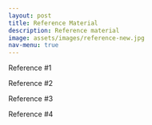 ```yaml
---
layout: post
title: Reference Material
description: Reference material 
image: assets/images/reference-new.jpg
nav-menu: true
---
```


Reference #1

Reference #2

Reference #3

Reference #4
